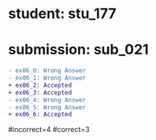 # student: stu_177
# submission: sub_021

```diff
- ex06_0: Wrong Answer
- ex06_1: Wrong Answer
+ ex06_2: Accepted
+ ex06_3: Accepted
- ex06_4: Wrong Answer
- ex06_5: Wrong Answer
+ ex06_6: Accepted
```
#incorrect=4
#correct=3
